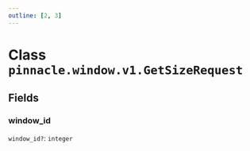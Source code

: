 ```yaml
---
outline: [2, 3]
---
```


# Class `pinnacle.window.v1.GetSizeRequest`




## Fields

### window_id <Badge type="danger" text="nullable" />

`window_id?`: <code>integer</code>




